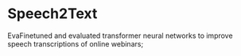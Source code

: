 # Speech2Text

EvaFinetuned and evaluated transformer neural networks to improve speech transcriptions of online webinars; 